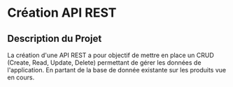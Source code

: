 # Création API REST 

## Description du Projet

La création d'une API REST a pour objectif de mettre en place un CRUD (Create, Read, Update, Delete) permettant de gérer les données de l'application.
En partant de la base de donnée existante sur les produits vue en cours.
